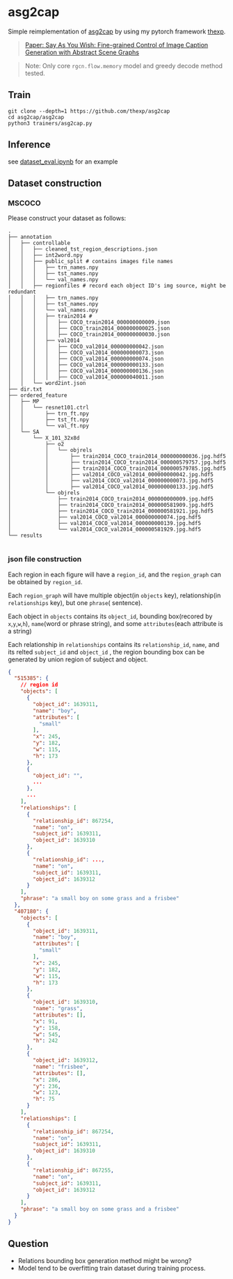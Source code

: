 # asg2cap
Simple reimplementation of [asg2cap](https://github.com/cshizhe/asg2cap) by using my pytorch
framework [thexp](https://github.com/sailist/thexp).

> [Paper: Say As You Wish: Fine-grained Control of Image Caption Generation with Abstract Scene Graphs](https://arxiv.org/abs/2003.00387)

> Note: Only core `rgcn.flow.memory` model and greedy decode method tested.

## Train

```shell
git clone --depth=1 https://github.com/thexp/asg2cap
cd asg2cap/asg2cap
python3 trainers/asg2cap.py
```

## Inference

see [dataset_eval.ipynb](asg2cap/dataset_eval.ipynb) for an example

## Dataset construction

### MSCOCO

Please construct your dataset as follows:
```
.
├── annotation
│   ├── controllable
│   │   ├── cleaned_tst_region_descriptions.json
│   │   ├── int2word.npy
│   │   ├── public_split # contains images file names 
│   │   │   ├── trn_names.npy 
│   │   │   ├── tst_names.npy
│   │   │   └── val_names.npy
│   │   ├── regionfiles # record each object ID's img source, might be redundant
│   │   │   ├── trn_names.npy
│   │   │   ├── tst_names.npy
│   │   │   └── val_names.npy
│   │   │   ├── train2014 # 
│   │   │   │   ├── COCO_train2014_000000000009.json
│   │   │   │   ├── COCO_train2014_000000000025.json
│   │   │   │   ├── COCO_train2014_000000000030.json
│   │   │   ├── val2014
│   │   │   │   ├── COCO_val2014_000000000042.json
│   │   │   │   ├── COCO_val2014_000000000073.json
│   │   │   │   ├── COCO_val2014_000000000074.json
│   │   │   │   ├── COCO_val2014_000000000133.json
│   │   │   │   ├── COCO_val2014_000000000136.json
│   │   │   │   ├── COCO_val2014_000000040011.json
│   │   └── word2int.json
├── dir.txt
├── ordered_feature
│   ├── MP
│   │   └── resnet101.ctrl
│   │       ├── trn_ft.npy
│   │       ├── tst_ft.npy
│   │       └── val_ft.npy
│   └── SA
│       └── X_101_32x8d
│           ├── o2
│           │   └── objrels
│           │       ├── train2014_COCO_train2014_000000000036.jpg.hdf5
│           │       ├── train2014_COCO_train2014_000000579757.jpg.hdf5
│           │       ├── train2014_COCO_train2014_000000579785.jpg.hdf5
│           │       ├── val2014_COCO_val2014_000000000042.jpg.hdf5
│           │       ├── val2014_COCO_val2014_000000000073.jpg.hdf5
│           │       ├── val2014_COCO_val2014_000000000133.jpg.hdf5
│           └── objrels
│               ├── train2014_COCO_train2014_000000000009.jpg.hdf5
│               ├── train2014_COCO_train2014_000000581909.jpg.hdf5
│               ├── train2014_COCO_train2014_000000581921.jpg.hdf5
│               ├── val2014_COCO_val2014_000000000074.jpg.hdf5
│               ├── val2014_COCO_val2014_000000000139.jpg.hdf5
│               └── val2014_COCO_val2014_000000581929.jpg.hdf5
└── results
    
```

### json file construction

Each region in each figure will have a `region_id`, and the `region_graph` can be obtained by `region_id`.

Each `region_graph` will have multiple object(in `objects` key), relationship(in `relationships` key), but one `phrase`(
sentence).

Each object in `objects` contains its `object_id`, bounding box(recored by `x`,`y`,`w`,`h`), `name`(word or phrase
string), and some `attributes`(each attribute is a string)

Each relationship in `relationships` contains its `relationship_id`, `name`, and its relted `subject_id` and `object_id`
, the region bounding box can be generated by union region of subject and object.

```json
{
  "515385": {
    // region id
    "objects": [
      {
        "object_id": 1639311,
        "name": "boy",
        "attributes": [
          "small"
        ],
        "x": 245,
        "y": 182,
        "w": 115,
        "h": 173
      },
      {
        "object_id": "",
        ...
      },
      ...
    ],
    "relationships": [
      {
        "relationship_id": 867254,
        "name": "on",
        "subject_id": 1639311,
        "object_id": 1639310
      },
      {
        "relationship_id": ...,
        "name": "on",
        "subject_id": 1639311,
        "object_id": 1639312
      }
    ],
    "phrase": "a small boy on some grass and a frisbee"
  },
  "407180": {
    "objects": [
      {
        "object_id": 1639311,
        "name": "boy",
        "attributes": [
          "small"
        ],
        "x": 245,
        "y": 182,
        "w": 115,
        "h": 173
      },
      {
        "object_id": 1639310,
        "name": "grass",
        "attributes": [],
        "x": 91,
        "y": 158,
        "w": 545,
        "h": 242
      },
      {
        "object_id": 1639312,
        "name": "frisbee",
        "attributes": [],
        "x": 286,
        "y": 236,
        "w": 123,
        "h": 75
      }
    ],
    "relationships": [
      {
        "relationship_id": 867254,
        "name": "on",
        "subject_id": 1639311,
        "object_id": 1639310
      },
      {
        "relationship_id": 867255,
        "name": "on",
        "subject_id": 1639311,
        "object_id": 1639312
      }
    ],
    "phrase": "a small boy on some grass and a frisbee"
  }
}


```




## Question

- Relations bounding box generation method might be wrong?
- Model tend to be overfitting train dataset during training process.